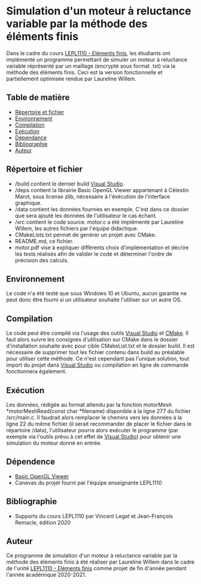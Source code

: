 # Simulation d'un moteur à reluctance variable par la méthode des éléments finis
Dans le cadre du cours [LEPL1110 - Eléments finis](https://sites.uclouvain.be/archives-portail/cdc2020/cours-2020-lepl1110), les étudiants ont implémenté un programme permettant de simuler un moteur à reluctance variable réprésenté par un maillage (encrypté sous format .txt) via la méthode des éléments finis. Ceci est la version fonctionnelle et partiellement optimisée rendue par Laureline Willem.
## Table de matière
* [Répertoire et fichier](#répertoire-et-fichier)
* [Environnement](#environnement)
* [Compilation](#compilation)
* [Exécution](#exécution)
* [Dépendance](#dépendance)
* [Bibliographie](#bibliographie)
* [Auteur](#auteur)
## Répertoire et fichier
*  /build contient le dernier build [Visual Studio](https://visualstudio.microsoft.com/fr/).
*  /deps contient la librairie Basic OpenGL Viewer appartenant à Célestin Marot, sous license zlib, nécessaire à l'éxécution de l'interface graphique.
*  /data contient les données fournies en exemple. C'est dans ce dossier que sera ajouté les données de l'utilisateur le cas échant.
*  /src contient le code source. motor.c a été implémenté par Laureline Willem, les autres fichiers par l'équipe didactique.
*  CMakeLists.txt permet de genérer un projet avec CMake.
*  README.md, ce fichier.
*  motor.pdf vise à expliquer différents choix d'implémentation et décrire les tests réalisés afin de valider le code et déterminer l'ordre de précision des calculs.
## Environnement
Le code n'a été testé que sous Windows 10 et Ubuntu, aucun garantie ne peut donc être fourni si un utilisateur souhaite l'utiliser sur un autre OS.
## Compilation
Le code peut être compilé via l'usage des outils [Visual Studio](https://visualstudio.microsoft.com/fr/) et [CMake](https://cmake.org/). Il faut alors suivre les consignes d'utilisation sur CMake dans le dossier d'installation souhaite avec pour cible CMakeList.txt et le dossier build. Il est nécessaire de supprimer tout les fichier contenu dans build au préalable pour utiliser cette méthode. Ce n'est cependant pas l'unique solution, tout import du projet dans [Visual Studio](https://visualstudio.microsoft.com/fr/) ou compilation en ligne de commande fonctionnera également.
## Exécution
Les données, rédigée au format attendu par la fonction motorMesh \*motorMeshRead(const char \*filename) disponible à la ligne 277 du fichier /src/main.c.
Il faudrait alors remplacer le chemins vers les données à la ligne 22 du même fichier (il serait recommander de placer le fichier dans le répartoire /data), l'utilisateur pourra alors exécuter le programme (par exemple via l'outils prévu à cet effet de [Visual Studio](https://visualstudio.microsoft.com/fr/)) pour obtenir une simulation du moteur donné en entrée.
## Dépendence
* [Basic OpenGL Viewer](https://git.immc.ucl.ac.be/marotc/anm/-/tree/master/deps/BOV)
* Canevas du projet fourni par l'équipe enseignante LEPL1110
## Bibliographie
* Supports du cours LEPL1110 par Vincent Legat et Jean-François Remacle, édition 2020
## Auteur
Ce programme de simulation d'un moteur à reluctance variable par la méthode des éléments finis à été réaliser par Laureline Willem dans le cadre de l'unité [LEPL1110 - Eléments finis](https://sites.uclouvain.be/archives-portail/cdc2020/cours-2020-lepl1110) comme projet de fin d'année pendant l'année académique 2020-2021.
